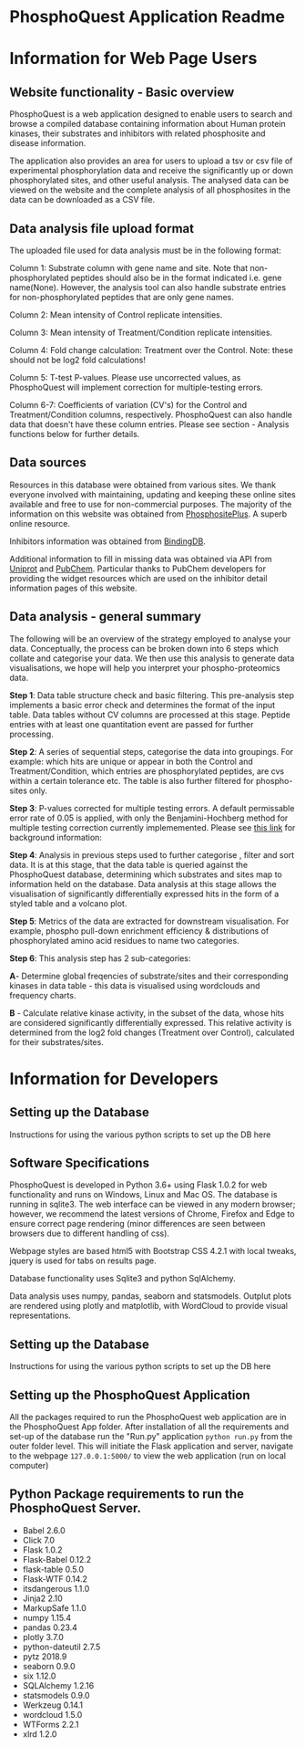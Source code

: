 # PhosphoQuest Application Readme

# Information for Web Page Users

## Website functionality - Basic overview
PhosphoQuest is a web application designed to enable users to search and browse a compiled database containing information about Human protein kinases, their substrates and inhibitors with related phosphosite and disease information. 

The application also provides an area for users to upload a tsv or csv file of experimental phosphorylation data and receive the significantly up or down phosphorylated sites, and other useful analysis. The analysed data can be viewed on the website and the complete analysis of all phosphosites in the data can be downloaded as a CSV file.

## Data analysis file upload format
The uploaded file used for data analysis must be in the following format:

Column 1: Substrate column with gene name and site. Note that non-phosphorylated peptides should also be in the format indicated i.e. gene name(None). However, the analysis tool can also handle substrate entries for non-phosphorylated peptides that are only gene names. 

Column 2: Mean intensity of Control replicate intensities. 

Column 3: Mean intensity of Treatment/Condition replicate intensities. 

Column 4: Fold change calculation: Treatment over the Control. Note: these should not be log2 fold calculations! 

Column 5: T-test P-values. Please use uncorrected values, as PhosphoQuest will implement correction for multiple-testing errors. 

Column 6-7: Coefficients of variation (CV's) for the Control and Treatment/Condition columns, respectively. PhosphoQuest can also handle data that doesn't have these column entries. Please see section - Analysis functions below for further details. 

## Data sources
Resources in this database were obtained from various sites. We thank everyone involved with maintaining, updating and keeping these online sites available and free to use for non-commercial purposes. 
The majority of the information on this website was obtained from [PhosphositePlus](https//www.phosphosite.org/). A superb online resource.

Inhibitors information was obtained from [BindingDB](https://www.bindingdb.org).


Additional information to fill in missing data was obtained via API from [Uniprot](https://www.uniprot.org) and [PubChem](https://pubchem.ncbi.nlm.nih.gov/). Particular thanks to PubChem developers for providing the widget resources which are used on the inhibitor detail information pages of this website.

## Data analysis - general summary

The following will be an overview of the strategy employed to analyse your data. Conceptually, the process can be broken down into 6 steps which collate and categorise your data. We then use this analysis to generate data visualisations, we hope will help you interpret your phospho-proteomics data. 

**Step 1**: Data table structure check and basic filtering. This pre-analysis step implements a basic error check and determines the format of the input table. Data tables without CV columns are processed at this stage. Peptide entries with at least one quantitation event are passed for further processing. 

**Step 2**: A series of sequential steps, categorise the data into groupings. For example: which hits are unique or appear in both the Control and Treatment/Condition, which entries are phosphorylated peptides, are cvs within a certain tolerance etc. The table is also further filtered for phospho-sites only. 

**Step 3**: P-values corrected for multiple testing errors. A default permissable error rate of 0.05 is applied, with only the Benjamini-Hochberg method for multiple testing correction currently implememented. Please see [this link](https://www.nature.com/articles/nbt1209-1135)  for background information: 

**Step 4**: Analysis in previous steps used to further categorise , filter and sort data. It is at this stage, that the data table is queried against the PhosphoQuest database, determining which substrates and sites map to information held on the database. Data analysis at this stage allows the visualisation of significantly differentially expressed hits in the form of a styled table and a volcano plot. 

**Step 5**: Metrics of the data are extracted for downstream visualisation. For example, phospho pull-down enrichment efficiency & distributions of phosphorylated amino acid residues to name two categories. 

**Step 6**: This analysis step has 2 sub-categories: 

**A**- Determine global freqencies of substrate/sites and their corresponding kinases in data table - this data is visualised using wordclouds and frequency charts. 

**B** - Calculate relative kinase activity, in the subset of the data, whose hits are considered significantly differentially expressed. This relative activity is determined from the log2 fold changes (Treatment over Control), calculated for their substrates/sites. 


# Information for Developers

## Setting up the Database
Instructions for using the various python scripts to set up the DB here

## Software Specifications
PhosphoQuest is developed in Python 3.6+ using Flask 1.0.2 for web functionality and runs on Windows, Linux and Mac OS. The database is running in sqlite3. The web interface can be viewed in any modern browser; however, we recommend the latest versions of Chrome, Firefox and Edge to ensure correct page rendering (minor differences are seen between browsers due to different handling of css).

Webpage styles are based html5 with Bootstrap CSS 4.2.1 with local tweaks, jquery is used for tabs on results page.

Database functionality uses Sqlite3 and python SqlAlchemy. 

Data analysis uses numpy, pandas, seaborn and statsmodels. Outplut plots are rendered using plotly and matplotlib, with WordCloud to provide visual representations. 

## Setting up the Database
Instructions for using the various python scripts to set up the DB here

## Setting up the PhosphoQuest Application

All the packages required to run the PhosphoQuest web application are in the PhosphoQuest App folder. After installation of all the requirements and set-up of the database run the "Run.py" application `python run.py` from the outer folder level. This will initiate the Flask application and server, navigate to the webpage `127.0.0.1:5000/` to view the web application (run on local computer) 

## Python Package requirements to run the PhosphoQuest Server.
- Babel 2.6.0
- Click 7.0
- Flask 1.0.2
- Flask-Babel 0.12.2
- flask-table  0.5.0
- Flask-WTF  0.14.2
- itsdangerous  1.1.0
- Jinja2  2.10
- MarkupSafe  1.1.0
- numpy  1.15.4
- pandas  0.23.4
- plotly  3.7.0
- python-dateutil 2.7.5
- pytz  2018.9
- seaborn  0.9.0
- six  1.12.0
- SQLAlchemy  1.2.16
- statsmodels  0.9.0
- Werkzeug  0.14.1
- wordcloud  1.5.0
- WTForms  2.2.1
- xlrd  1.2.0
